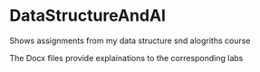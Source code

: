 # DataStructureAndAl

<p> Shows assignments from my data structure snd alogriths course</p>
<p> The Docx files provide explainations to the corresponding labs</p>
